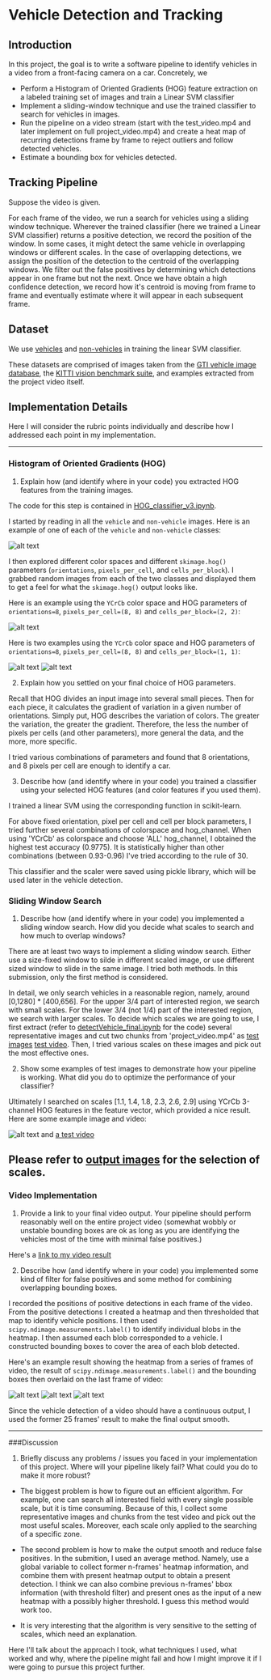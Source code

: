 # Vehicle Detection and Tracking

## Introduction 

In this project, the goal is to write a software pipeline to identify vehicles in a video from a front-facing camera on a car. Concretely, we

* Perform a Histogram of Oriented Gradients (HOG) feature extraction on a labeled training set of images and train a Linear SVM classifier
* Implement a sliding-window technique and use the trained classifier to search for vehicles in images.
* Run the pipeline on a video stream (start with the test_video.mp4 and later implement on full project_video.mp4) and create a heat map of recurring detections frame by frame to reject outliers and follow detected vehicles.
* Estimate a bounding box for vehicles detected.

[//]: # (Image References)
[image1]: ./output_images/data_exploration.jpg
[image2]: ./output_images/hog_v1.jpg
[image3]: ./output_images/hog_v2.jpg
[image4]: ./output_images/hog_v3.jpg
[image5]: ./output_images/heatmap1.jpg
[image6]: ./output_images/heatmap5.jpg
[image7]: ./output_images/heatmap12.jpg
[image8]: ./output_images/pipeline1.jpg
[image9]: ./output_images/
[image10]: ./output_images/
[video1]: ./output_project_video.mp4
[video2]: ./output_test2.mp4

## Tracking Pipeline
Suppose the video is given. 

For each frame of the video, we run a search for vehicles using a sliding window technique. Wherever the trained classifier (here we trained a Linear SVM classifier) returns a positive detection, we record the position of the window. In some cases, it might detect the same vehicle in overlapping windows or different scales. In the case of overlapping detections, we assign the position of the detection to the centroid of the overlapping windows. We filter out the false positives by determining which detections appear in one frame but not the next. Once we have obtain a high confidence detection, we record how it's centroid is moving from frame to frame and eventually estimate where it will appear in each subsequent frame.

## Dataset
We use [vehicles](https://s3.amazonaws.com/udacity-sdc/Vehicle_Tracking/vehicles.zip) and [non-vehicles](https://s3.amazonaws.com/udacity-sdc/Vehicle_Tracking/non-vehicles.zip) in training the linear SVM classifier.

These datasets are comprised of images taken from the [GTI vehicle image database](http://www.gti.ssr.upm.es/data/Vehicle_database.html), the [KITTI vision benchmark suite](http://www.cvlibs.net/datasets/kitti/), and examples extracted from the project video itself.


## Implementation Details
Here I will consider the rubric points individually and describe how I addressed each point in my implementation.  

---
### Histogram of Oriented Gradients (HOG)

1. Explain how (and identify where in your code) you extracted HOG features from the training images.

The code for this step is contained in [HOG_classifier_v3.ipynb](./HOG_classifier_v3.ipynb).  

I started by reading in all the `vehicle` and `non-vehicle` images.  Here is an example of one of each of the `vehicle` and `non-vehicle` classes:

![alt text][image1]

I then explored different color spaces and different `skimage.hog()` parameters (`orientations`, `pixels_per_cell`, and `cells_per_block`).  I grabbed random images from each of the two classes and displayed them to get a feel for what the `skimage.hog()` output looks like.

Here is an example using the `YCrCb` color space and HOG parameters of `orientations=8`, `pixels_per_cell=(8, 8)` and `cells_per_block=(2, 2)`:


![alt text][image2]

Here is two examples using the `YCrCb` color space and HOG parameters of `orientations=8`, `pixels_per_cell=(8, 8)` and `cells_per_block=(1, 1)`:

![alt text][image3]
![alt text][image4]

2. Explain how you settled on your final choice of HOG parameters.

Recall that HOG divides an input image into several small pieces. Then for each piece, it calculates the gradient of variation in a given number of orientations. Simply put, HOG describes the variation of colors. The greater the variation, the greater the gradient. Therefore, the less the number of pixels per cells (and other parameters), more general the data, and the more, more specific. 

I tried various combinations of parameters and found that 8 orientations, and 8 pixels per cell are enough to identify a car. 

3. Describe how (and identify where in your code) you trained a classifier using your selected HOG features (and color features if you used them).

I trained a linear SVM using the corresponding function in scikit-learn. 

For above fixed orientation, pixel per cell and cell per block parameters, I tried further several combinations of colorspace and hog_channel. When using 'YCrCb' as colorspace and choose 'ALL' hog_channel, I obtained the highest test accuracy (0.9775). It is statistically higher than other combinations (between 0.93-0.96) I've tried according to the rule of 30.

This classifier and the scaler were saved using pickle library, which will be used later in the vehicle detection. 

### Sliding Window Search

1. Describe how (and identify where in your code) you implemented a sliding window search.  How did you decide what scales to search and how much to overlap windows?

There are at least two ways to implement a sliding window search. Either use a size-fixed window to silde in different scaled image, or use different sized window to slide in the same image. I tried both methods. In this submission, only the first method is considered. 

In detail, we only search vehicles in a reasonable region, namely, around [0,1280] * [400,656]. For the upper 3/4 part of interested region, we search with small scales. For the lower 3/4 (not 1/4) part of the interested region, we search with larger scales. To decide which scales we are going to use, I first extract (refer to [detectVehicle_final.ipynb](./detectVehicle_final.ipynb) for the code) several representative images and cut two chunks from 'project_video.mp4' as [test images](./test_images) [test video](./test2.mp4). Then, I tried various scales on these images and pick out the most effective ones. 

2. Show some examples of test images to demonstrate how your pipeline is working.  What did you do to optimize the performance of your classifier?

Ultimately I searched on scales [1.1, 1.4, 1.8, 2.3, 2.6, 2.9] using YCrCb 3-channel HOG features in the feature vector, which provided a nice result.  Here are some example image and video:

![alt text][image8]
and [a test video](./output_test2.mp4)

Please refer to [output images](./output_images) for the selection of scales.
---

### Video Implementation

1. Provide a link to your final video output.  Your pipeline should perform reasonably well on the entire project video (somewhat wobbly or unstable bounding boxes are ok as long as you are identifying the vehicles most of the time with minimal false positives.)

Here's a [link to my video result](./output_project_video.mp4)


2. Describe how (and identify where in your code) you implemented some kind of filter for false positives and some method for combining overlapping bounding boxes.

I recorded the positions of positive detections in each frame of the video.  From the positive detections I created a heatmap and then thresholded that map to identify vehicle positions.  I then used `scipy.ndimage.measurements.label()` to identify individual blobs in the heatmap.  I then assumed each blob corresponded to a vehicle.  I constructed bounding boxes to cover the area of each blob detected.  

Here's an example result showing the heatmap from a series of frames of video, the result of `scipy.ndimage.measurements.label()` and the bounding boxes then overlaid on the last frame of video:

![alt text][image5]
![alt text][image6]
![alt text][image7]

Since the vehicle detection of a video should have a continuous output, I used the former 25 frames' result to make the final output smooth. 

---

###Discussion

1. Briefly discuss any problems / issues you faced in your implementation of this project.  Where will your pipeline likely fail?  What could you do to make it more robust?

* The biggest problem is how to figure out an efficient algorithm. For example, one can search all interested field with every single possible scale, but it is time consuming. Because of this, I collect some representative images and chunks from the test video and pick out the most useful scales. Moreover, each scale only applied to the searching of a specific zone.

* The second problem is how to make the output smooth and reduce false positives. In the submition, I used an average method. Namely, use a global variable to collect former n-frames' heatmap information, and combine them with present heatmap output to obtain a present detection. I think we can also combine previous n-frames' bbox information (with threshold filter) and present ones as the input of a new heatmap with a possibly higher threshold. I guess this method would work too.

* It is very interesting that the algorithm is very sensitive to the setting of scales, which need an explanation.


Here I'll talk about the approach I took, what techniques I used, what worked and why, where the pipeline might fail and how I might improve it if I were going to pursue this project further.  
